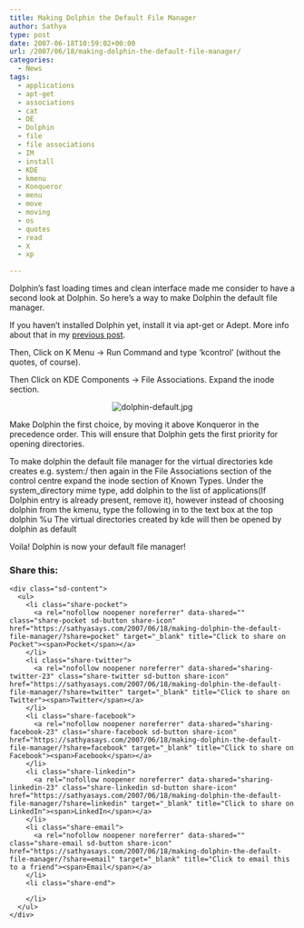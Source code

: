 ```yaml
---
title: Making Dolphin the Default File Manager
author: Sathya
type: post
date: 2007-06-18T10:59:02+00:00
url: /2007/06/18/making-dolphin-the-default-file-manager/
categories:
  - News
tags:
  - applications
  - apt-get
  - associations
  - cat
  - DE
  - Dolphin
  - file
  - file associations
  - IM
  - install
  - KDE
  - kmenu
  - Konqueror
  - menu
  - move
  - moving
  - os
  - quotes
  - read
  - X
  - xp

---
```

Dolphin&#8217;s fast loading times and clean interface made me consider to have a second look at Dolphin. So here&#8217;s a way to make Dolphin the default file manager.

If you haven&#8217;t installed Dolphin yet, install it via apt-get or Adept. More info about that in my [previous post][1].

Then, Click on K Menu -> Run Command and type &#8216;kcontrol&#8217; (without the quotes, of course).

Then Click on KDE Components -> File Associations. Expand the inode section.</p> 

<p style="text-align:center;">
  <img src="https://i0.wp.com/sathyasays.wordpress.com/files/2007/06/dolphin-default.thumbnail.jpg?w=740" alt="dolphin-default.jpg" data-recalc-dims="1" />
</p>

</a>Make Dolphin the first choice, by moving it above Konqueror in the precedence order. This will ensure that Dolphin gets the first priority for opening directories.

To make dolphin the default file manager for the virtual directories kde creates e.g. system:/ then again in the File Associations section of the control centre expand the inode section of Known Types. Under the system_directory mime type, add dolphin to the list of applications(If Dolphin entry is already present, remove it), however instead of choosing dolphin from the kmenu, type the following in to the text box at the top dolphin %u The virtual directories created by kde will then be opened by dolphin as default

Voila! Dolphin is now your default file manager!

<div class="sharedaddy sd-sharing-enabled">
  <div class="robots-nocontent sd-block sd-social sd-social-icon-text sd-sharing">
    <h3 class="sd-title">
      Share this:
    </h3>
    
    <div class="sd-content">
      <ul>
        <li class="share-pocket">
          <a rel="nofollow noopener noreferrer" data-shared="" class="share-pocket sd-button share-icon" href="https://sathyasays.com/2007/06/18/making-dolphin-the-default-file-manager/?share=pocket" target="_blank" title="Click to share on Pocket"><span>Pocket</span></a>
        </li>
        <li class="share-twitter">
          <a rel="nofollow noopener noreferrer" data-shared="sharing-twitter-23" class="share-twitter sd-button share-icon" href="https://sathyasays.com/2007/06/18/making-dolphin-the-default-file-manager/?share=twitter" target="_blank" title="Click to share on Twitter"><span>Twitter</span></a>
        </li>
        <li class="share-facebook">
          <a rel="nofollow noopener noreferrer" data-shared="sharing-facebook-23" class="share-facebook sd-button share-icon" href="https://sathyasays.com/2007/06/18/making-dolphin-the-default-file-manager/?share=facebook" target="_blank" title="Click to share on Facebook"><span>Facebook</span></a>
        </li>
        <li class="share-linkedin">
          <a rel="nofollow noopener noreferrer" data-shared="sharing-linkedin-23" class="share-linkedin sd-button share-icon" href="https://sathyasays.com/2007/06/18/making-dolphin-the-default-file-manager/?share=linkedin" target="_blank" title="Click to share on LinkedIn"><span>LinkedIn</span></a>
        </li>
        <li class="share-email">
          <a rel="nofollow noopener noreferrer" data-shared="" class="share-email sd-button share-icon" href="https://sathyasays.com/2007/06/18/making-dolphin-the-default-file-manager/?share=email" target="_blank" title="Click to email this to a friend"><span>Email</span></a>
        </li>
        <li class="share-end">
          
        </li>
      </ul>
    </div>
  </div>
</div>

 [1]: http://sathyasays.wordpress.com/2007/06/14/a-look-at-dolphin/